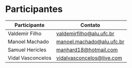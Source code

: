 # Participantes


Participante      | Contato
------------------|------------------------
Valdemir Filho    | valdemirfilho@alu.ufc.br
Manoel Machado    | manoel.machado@alu.ufc.br
Samuel Hericles   | manhard18@hotmail.com
Vidal Vasconcelos | vidalvasconcelos@live.com
